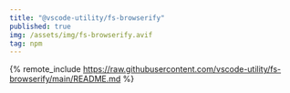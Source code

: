 ```yaml
---
title: "@vscode-utility/fs-browserify"
published: true
img: /assets/img/fs-browserify.avif
tag: npm
---
```


{% remote_include https://raw.githubusercontent.com/vscode-utility/fs-browserify/main/README.md %}
